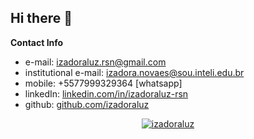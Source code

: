## Hi there 👋

**Contact Info**
- e-mail: izadoraluz.rsn@gmail.com
- institutional e-mail: izadora.novaes@sou.inteli.edu.br
- mobile: +5577999329364 [whatsapp]
- linkedIn: [linkedin.com/in/izadoraluz-rsn](https://www.linkedin.com/in/izadoraluz-rsn/)
- github: [github.com/izadoraluz](https://github.com/izadoraluz/)

<div align="center">	
	
[![izadoraluz](https://github-readme-stats.vercel.app/api/top-langs/?username=izadoraluz&hide=html&layout=compact&theme=dark)](https://github.com/izadoraluz/)
</div>
